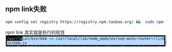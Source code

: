 ## npm link失败
```bash
npm config set registry https://registry.npm.taobao.org/ &&  sudo npm link
```
npm link 其实就是执行的软连
![npm link](./img/npm-link.png)
